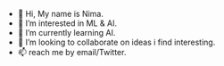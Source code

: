 - 👋 Hi, My name is Nima. 
- 👀 I’m interested in ML & AI.
- 🌱 I’m currently learning AI.
- 💞️ I’m looking to collaborate on ideas i find interesting.
- 📫 reach me by email/Twitter.

<!---
Pneuma-6/Pneuma-6 is a ✨ special ✨ repository because its `README.md` (this file) appears on your GitHub profile.
You can click the Preview link to take a look at your changes.
--->
